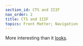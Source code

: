 ```yaml
---
section_id: CTS and IIIF
nav_order: 2
title: CTS and IIIF
topics: Front Matter; Navigation
---
```


More interesting than it [looks](demo1.mov).


